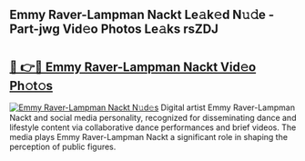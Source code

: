 ## Emmy Raver-Lampman Nackt Le𝚊k𝚎d N𝚞𝚍e - Part-jwg Vid𝚎o Photos Le𝚊ks rsZDJ

# <h2><a href="http://fb3va0r.evod.top/?m=Emmy+Raver-Lampman+Nackt">🔗 👉🔴 Emmy Raver-Lampman Nackt Vid𝚎o Ph𝚘t𝚘s</a></h2>

[![Emmy Raver-Lampman Nackt N𝚞d𝚎s](https://i.imgur.com/8V9OHl7.gif)](http://fb3va0r.evod.top/?m=Emmy+Raver-Lampman+Nackt)
Digital artist Emmy Raver-Lampman Nackt and social media personality, recognized for disseminating dance and lifestyle content via collaborative dance performances and brief videos. The media plays Emmy Raver-Lampman Nackt a significant role in shaping the perception of public figures. 
